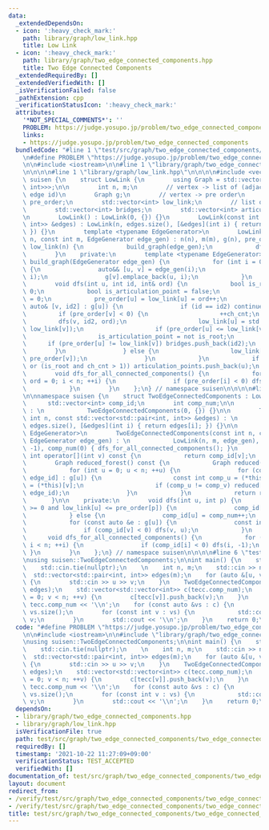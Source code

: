```yaml
---
data:
  _extendedDependsOn:
  - icon: ':heavy_check_mark:'
    path: library/graph/low_link.hpp
    title: Low Link
  - icon: ':heavy_check_mark:'
    path: library/graph/two_edge_connected_components.hpp
    title: Two Edge Connected Components
  _extendedRequiredBy: []
  _extendedVerifiedWith: []
  _isVerificationFailed: false
  _pathExtension: cpp
  _verificationStatusIcon: ':heavy_check_mark:'
  attributes:
    '*NOT_SPECIAL_COMMENTS*': ''
    PROBLEM: https://judge.yosupo.jp/problem/two_edge_connected_components
    links:
    - https://judge.yosupo.jp/problem/two_edge_connected_components
  bundledCode: "#line 1 \"test/src/graph/two_edge_connected_components/two_edge_connected_components.test.cpp\"\
    \n#define PROBLEM \"https://judge.yosupo.jp/problem/two_edge_connected_components\"\
    \n\n#include <iostream>\n\n#line 1 \"library/graph/two_edge_connected_components.hpp\"\
    \n\n\n\n#line 1 \"library/graph/low_link.hpp\"\n\n\n\n#include <vector>\n\nnamespace\
    \ suisen {\n    struct LowLink {\n        using Graph = std::vector<std::vector<std::pair<int,\
    \ int>>>;\n\n        int n, m;\n        // vertex -> list of (adjacent vertex,\
    \ edge id)\n        Graph g;\n        // vertex -> pre order\n        std::vector<int>\
    \ pre_order;\n        std::vector<int> low_link;\n        // list of ids of bridges\n\
    \        std::vector<int> bridges;\n        std::vector<int> articulation_points;\n\
    \n        LowLink() : LowLink(0, {}) {}\n        LowLink(const int n, const std::vector<std::pair<int,\
    \ int>> &edges) : LowLink(n, edges.size(), [&edges](int i) { return edges[i];\
    \ }) {}\n        template <typename EdgeGenerator>\n        LowLink(const int\
    \ n, const int m, EdgeGenerator edge_gen) : n(n), m(m), g(n), pre_order(n, -1),\
    \ low_link(n) {\n            build_graph(edge_gen);\n            dfs_for_all_connected_components();\n\
    \        }\n    private:\n        template <typename EdgeGenerator>\n        void\
    \ build_graph(EdgeGenerator edge_gen) {\n            for (int i = 0; i < m; ++i)\
    \ {\n                auto&& [u, v] = edge_gen(i);\n                g[u].emplace_back(v,\
    \ i);\n                g[v].emplace_back(u, i);\n            }\n        }\n\n\
    \        void dfs(int u, int id, int& ord) {\n            bool is_root = id <\
    \ 0;\n            bool is_articulation_point = false;\n            int ch_cnt\
    \ = 0;\n            pre_order[u] = low_link[u] = ord++;\n            for (const\
    \ auto& [v, id2] : g[u]) {\n                if (id == id2) continue;\n       \
    \         if (pre_order[v] < 0) {\n                    ++ch_cnt;\n           \
    \         dfs(v, id2, ord);\n                    low_link[u] = std::min(low_link[u],\
    \ low_link[v]);\n                    if (pre_order[u] <= low_link[v]) {\n    \
    \                    is_articulation_point = not is_root;\n                  \
    \      if (pre_order[u] != low_link[v]) bridges.push_back(id2);\n            \
    \        }\n                } else {\n                    low_link[u] = std::min(low_link[u],\
    \ pre_order[v]);\n                }\n            }\n            if (is_articulation_point\
    \ or (is_root and ch_cnt > 1)) articulation_points.push_back(u);\n        }\n\n\
    \        void dfs_for_all_connected_components() {\n            for (int i = 0,\
    \ ord = 0; i < n; ++i) {\n                if (pre_order[i] < 0) dfs(i, -1, ord);\n\
    \            }\n        }\n    };\n} // namespace suisen\n\n\n\n#line 5 \"library/graph/two_edge_connected_components.hpp\"\
    \n\nnamespace suisen {\n    struct TwoEdgeConnectedComponents : LowLink {\n  \
    \      std::vector<int> comp_id;\n        int comp_num;\n\n        TwoEdgeConnectedComponents()\
    \ : \n            TwoEdgeConnectedComponents(0, {}) {}\n\n        TwoEdgeConnectedComponents(const\
    \ int n, const std::vector<std::pair<int, int>> &edges) : \n            TwoEdgeConnectedComponents(n,\
    \ edges.size(), [&edges](int i) { return edges[i]; }) {}\n\n        template <typename\
    \ EdgeGenerator>\n        TwoEdgeConnectedComponents(const int n, const int m,\
    \ EdgeGenerator edge_gen) : \n            LowLink(n, m, edge_gen), comp_id(n,\
    \ -1), comp_num(0) { dfs_for_all_connected_components(); }\n        \n       \
    \ int operator[](int v) const {\n            return comp_id[v];\n        }\n\n\
    \        Graph reduced_forest() const {\n            Graph reduced(comp_num);\n\
    \            for (int u = 0; u < n; ++u) {\n                for (const auto &[v,\
    \ edge_id] : g[u]) {\n                    const int comp_u = (*this)[u], comp_v\
    \ = (*this)[v];\n                    if (comp_u != comp_v) reduced[comp_u].emplace_back(comp_v,\
    \ edge_id);\n                }\n            }\n            return reduced;\n \
    \       }\n\n    private:\n        void dfs(int u, int p) {\n            if (p\
    \ >= 0 and low_link[u] <= pre_order[p]) {\n                comp_id[u] = comp_id[p];\n\
    \            } else {\n                comp_id[u] = comp_num++;\n            }\n\
    \            for (const auto &e : g[u]) {\n                const int v = e.first;\n\
    \                if (comp_id[v] < 0) dfs(v, u);\n            }\n        }\n  \
    \      void dfs_for_all_connected_components() {\n            for (int i = 0;\
    \ i < n; ++i) {\n                if (comp_id[i] < 0) dfs(i, -1);\n           \
    \ }\n        }\n    };\n} // namespace suisen\n\n\n\n#line 6 \"test/src/graph/two_edge_connected_components/two_edge_connected_components.test.cpp\"\
    \nusing suisen::TwoEdgeConnectedComponents;\n\nint main() {\n    std::ios::sync_with_stdio(false);\n\
    \    std::cin.tie(nullptr);\n    \n    int n, m;\n    std::cin >> n >> m;\n  \
    \  std::vector<std::pair<int, int>> edges(m);\n    for (auto &[u, v] : edges)\
    \ {\n        std::cin >> u >> v;\n    }\n    TwoEdgeConnectedComponents tecc(n,\
    \ edges);\n    std::vector<std::vector<int>> c(tecc.comp_num);\n    for (int v\
    \ = 0; v < n; ++v) {\n        c[tecc[v]].push_back(v);\n    }\n    std::cout <<\
    \ tecc.comp_num << '\\n';\n    for (const auto &vs : c) {\n        std::cout <<\
    \ vs.size();\n        for (const int v : vs) {\n            std::cout << ' ' <<\
    \ v;\n        }\n        std::cout << '\\n';\n    }\n    return 0;\n}\n"
  code: "#define PROBLEM \"https://judge.yosupo.jp/problem/two_edge_connected_components\"\
    \n\n#include <iostream>\n\n#include \"library/graph/two_edge_connected_components.hpp\"\
    \nusing suisen::TwoEdgeConnectedComponents;\n\nint main() {\n    std::ios::sync_with_stdio(false);\n\
    \    std::cin.tie(nullptr);\n    \n    int n, m;\n    std::cin >> n >> m;\n  \
    \  std::vector<std::pair<int, int>> edges(m);\n    for (auto &[u, v] : edges)\
    \ {\n        std::cin >> u >> v;\n    }\n    TwoEdgeConnectedComponents tecc(n,\
    \ edges);\n    std::vector<std::vector<int>> c(tecc.comp_num);\n    for (int v\
    \ = 0; v < n; ++v) {\n        c[tecc[v]].push_back(v);\n    }\n    std::cout <<\
    \ tecc.comp_num << '\\n';\n    for (const auto &vs : c) {\n        std::cout <<\
    \ vs.size();\n        for (const int v : vs) {\n            std::cout << ' ' <<\
    \ v;\n        }\n        std::cout << '\\n';\n    }\n    return 0;\n}"
  dependsOn:
  - library/graph/two_edge_connected_components.hpp
  - library/graph/low_link.hpp
  isVerificationFile: true
  path: test/src/graph/two_edge_connected_components/two_edge_connected_components.test.cpp
  requiredBy: []
  timestamp: '2021-10-22 11:27:09+09:00'
  verificationStatus: TEST_ACCEPTED
  verifiedWith: []
documentation_of: test/src/graph/two_edge_connected_components/two_edge_connected_components.test.cpp
layout: document
redirect_from:
- /verify/test/src/graph/two_edge_connected_components/two_edge_connected_components.test.cpp
- /verify/test/src/graph/two_edge_connected_components/two_edge_connected_components.test.cpp.html
title: test/src/graph/two_edge_connected_components/two_edge_connected_components.test.cpp
---
```

